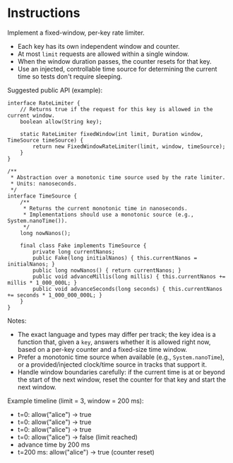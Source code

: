 # Instructions

Implement a fixed-window, per-key rate limiter.

- Each key has its own independent window and counter.
- At most `limit` requests are allowed within a single window.
- When the window duration passes, the counter resets for that key.
- Use an injected, controllable time source for determining the current time so tests don't require sleeping.

Suggested public API (example):

```
interface RateLimiter {
    // Returns true if the request for this key is allowed in the current window.
    boolean allow(String key);

    static RateLimiter fixedWindow(int limit, Duration window, TimeSource timeSource) {
        return new FixedWindowRateLimiter(limit, window, timeSource);
    }
}

/**
 * Abstraction over a monotonic time source used by the rate limiter.
 * Units: nanoseconds.
 */
interface TimeSource {
    /**
     * Returns the current monotonic time in nanoseconds.
     * Implementations should use a monotonic source (e.g., System.nanoTime()).
     */
    long nowNanos();

    final class Fake implements TimeSource {
        private long currentNanos;
        public Fake(long initialNanos) { this.currentNanos = initialNanos; }
        public long nowNanos() { return currentNanos; }
        public void advanceMillis(long millis) { this.currentNanos += millis * 1_000_000L; }
        public void advanceSeconds(long seconds) { this.currentNanos += seconds * 1_000_000_000L; }
    }
}
```

Notes:

- The exact language and types may differ per track; the key idea is a function that, given a `key`, answers whether it is allowed right now, based on a per-key counter and a fixed-size time window.
- Prefer a monotonic time source when available (e.g., `System.nanoTime`), or a provided/injected clock/time source in tracks that support it.
- Handle window boundaries carefully: if the current time is at or beyond the start of the next window, reset the counter for that key and start the next window.

Example timeline (limit = 3, window = 200 ms):

- t=0: allow("alice") → true
- t=0: allow("alice") → true
- t=0: allow("alice") → true
- t=0: allow("alice") → false (limit reached)
- advance time by 200 ms
- t=200 ms: allow("alice") → true (counter reset)
